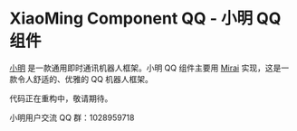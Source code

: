 # XiaoMing Component QQ - 小明 QQ 组件

[小明](https://github.com/codethink-cn/xiaoming) 是一款通用即时通讯机器人框架。小明 QQ 组件主要用 [Mirai](https://github.com/mamoe/mirai) 实现，这是一款令人舒适的、优雅的 QQ 机器人框架。

代码正在重构中，敬请期待。

小明用户交流 QQ 群：1028959718